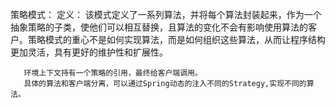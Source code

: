 策略模式：
  定义： 该模式定义了一系列算法，并将每个算法封装起来，作为一个抽象策略的子类，使他们可以相互替换，且算法的变化不会有影响使用算法的客户。策略模式的重心不是如何实现算法，而是如何组织这些算法，从而让程序结构更加灵活，具有更好的维护性和扩展性。
    
       环境上下文持有一个策略的引用，最终给客户端调用。
       具体的算法和客户端分离，可以通过Spring动态的注入不同的Strategy,实现不同的算法。

